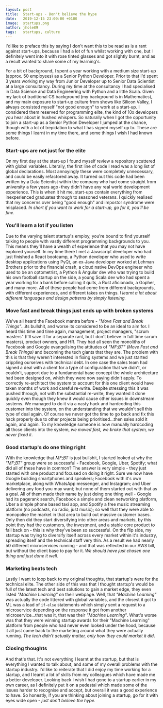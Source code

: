 ```yaml
---
layout: post
title:  Start-ups - Don't believe the hype
date:   2019-12-15 23:00:00 +0100
image:  startups.png
author: jhole89
tags:   startups, culture
---
```


I'd like to preface this by saying I don't want this to be read as is a rant against start-ups, because I had a lot of 
fun whilst working with one, but I definitely went into it with rose tinted glasses and got slightly burnt, and as a 
result wanted to share some of my learning's.

For a bit of background, I spent a year working with a medium size start-up (approx. 50 employees) as a Senior Python 
Developer. Prior to that I'd spent 3 years working my way from Junior Developer up to Senior Data Scientist at a large 
consultancy. During my time at the consultancy I had specialised in Data Science and Data Engineering with Python and a 
little Scala. Given my lack of traditional CS background (my background is in Mathematics), and my main exposure to 
start-up culture from shows like Silicon Valley, I always consisted myself "not good enough" to work at a start-up. 
I considered them reserved for programming elite, the kind of 10x developers you hear about in hushed whispers. 
So naturally when I got the opportunity to join a start-up as a Senior Python Developer I jumped at the chance, though 
with a lot of trepidation to what I has signed myself up to. These are some things I learnt in my time there, and some 
things I wish I had known before.

### Start-ups are not just for the elite
On my first day at the start-up I found myself review a repository scattered with global variables. Literally, the first 
line of code I read was a long list of global declarations. Most annoyingly these were completely unnecessary, and could 
be easily refactored away. It turned out this code had been written by a Data Scientist within the company who had come 
straight from university a few years ago - they didn't have any real world development experience. This is when it hit 
me, start-ups contain everything from inexperienced graduates through to seasoned veterans. I quickly realised that my 
concerns over being "good enough" and impostor syndrome were misplaced. *In short if you want to work for a start-up, 
go for it, you'll be fine.*

### You'll learn a lot if you listen
Due to the varying talent startup's employ, you're bound to find yourself talking to people with vastly different 
programming backgrounds to you. This means they'll have a wealth of experience that you may not have explored yourself. 
In my time there I met a Javascript developer who had just finished a React bootcamp, a Python developer who used to 
write desktop applications using PyQt, an ex-Java developer worked at Lehman Brothers prior to the financial crash, a 
cloud native DevOps engineer who used to be an optometrist, a Python & Angular dev who was trying to build his own 
football startup on the side, a young Scala dev who had spent a year working for a bank before calling it quits, a Rust 
aficionado, a Gopher, and many more. All of these people had come from different backgrounds, with different experiences,
and different takes on things. *I learnt a lot about different languages and design patterns by simply listening.*

### Move fast and break things just ends up with broken systems
We've all heard the Facebook mantra before - *"Move Fast and Break Things"*...its bullshit, and worse its considered to
be an ideal to aim for. I heard this time and time again, management, project managers, "scrum masters" (I'll save it for
a separate rant, but I don't believe in full time scrum masters), product owners, and HR. They had all seen the monoliths
of Facebook and Google evangelising the attitudes of *"MF;BT" (Move Fast and Break Things)* and becoming the tech giants that 
they are. The problem with this is that they weren't interested in fixing systems and we just started crippling ourselves 
with technical debt. In one case the sales team had signed a deal with a client for a type of configuration that we 
didn't, or couldn't, support due to a fundamental base concept the whole architecture had been designed on, which they 
were now saying didn't apply. To correctly re-architect the system to account for this one client would have taken months 
of work and careful re-write. Despite stressing this it was pushed through, not with the substantial re-write, they wanted 
it done quickly even though they knew it would cause other issues in downstream systems. We managed to do it via a nasty 
hack and hardcoding this customer into the system, on the understanding that we wouldn't sell this type of deal again. 
Of course we never got the time to go back and fix this hack properly due to other projects being prioritised...then 
sales sold it again, and again. To my knowledge someone is now manually hardcoding all those clients into the system, 
*we moved fast, we broke that system, we never fixed it*.

### Good startup's do one thing right
With the knowledge that *MF;BT* is just bullshit, I started looked at why the *"MF;BT"* group were so successful - 
Facebook, Google, Uber, Spotify; what did all of these have in common? The answer is very simple - they just started 
with one product and focused on doing it right. Sure we now have Google building smartphones and speakers; Facebook with 
it's own marketplace, along with WhatsApp messenger, and Instagram; and Uber delivering any food you may want; but none 
of them started out with that as a goal. All of them made their name by just doing one thing well - Google had its 
pagerank search, Facebook a simple and clean networking platform, Uber a simple phone based taxi app, and Spotify a 
free music streaming platform (no podcasts, no radio, just music); so well that they were able to monopolise the market 
in that area to build out massive customer bases. Only then did they start diversifying into other areas and markets, 
by this point they had the customers, the investment, and a stable core product to fall back on - this is why they've 
been so successful. On the flip side, my startup was trying to diversify itself across every market within it's 
industry, spreading itself and the technical staff very thin. As a result we had nearly 50 different microservices 
running - and that was reflected in our AWS bill, but without the client base to pay for it. *We should have just chosen 
one thing and just done it well.*

### Marketing beats tech
Lastly I want to loop back to my original thoughts, that startup's were for the technical elite. The other side of this
was that I thought startup's would be full of the latest tech and best solutions to gain a market edge, they even listed
*"Machine Learning"* on their webpage. Well, that *"Machine Learning"* was actually the code littered with global 
variables, and the closest it got to ML was a load of `if-else` statements which simply sent a request to a microservice
depending on the response it got from another microservice...that was it, that was their *"Machine Learning"*. What's
worse was that they were winning startup awards for their "Machine Learning" platform from people who had never even 
looked under the hood, because it all just came back to the marketing around what they were actually running. *The tech
didn't actually matter, only how they could market it did*.

### Closing thoughts
And that's that. It's not everything I learnt at the startup, but that is everything I wanted to talk about, and some
of my overall problems with the startup industry. I'd like to reiterate that I did enjoy my time working for a startup,
and I learnt a lot of skills from my colleagues which have made me a better developer. Looking back I wish I had gone
to a startup earlier in my own career, as I definitely put it on a pedestal which made some of the issues harder to
recognise and accept, but overall it was a good experience to have. So honestly, if you are thinking about joining a 
startup, go for it with eyes wide open - *just don't believe the hype*.
